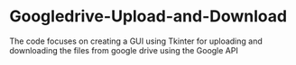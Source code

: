 # Googledrive-Upload-and-Download

The code focuses on creating a GUI using Tkinter for uploading and downloading the files from google drive using the Google API
